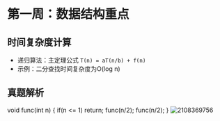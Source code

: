 # 第一周：数据结构重点
## 时间复杂度计算
- 递归算法：主定理公式 `T(n) = aT(n/b) + f(n)`
- 示例：二分查找时间复杂度为O(log n)

## 真题解析
void func(int n)
{
    if(n <= 1) return;
    func(n/2);
    func(n/2);
}
![2108369756](https://github.com/user-attachments/assets/e80418d1-5b35-481d-973e-806757934f29)
